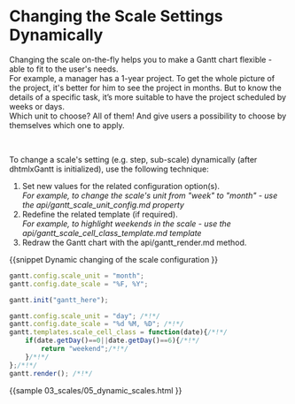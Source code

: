 Changing the Scale Settings Dynamically
===============================================
Changing the scale on-the-fly helps you to make a Gantt chart flexible - able to fit to the user's needs. <br> For example, 
a manager has a 1-year project. To get the whole picture of the project, it's better for him to see the project in months. But to know the details of a specific task, it’s more suitable to have the project scheduled by weeks or days.  <br>
Which unit to choose? All of them! And give users a possibility to choose by themselves which one to apply.

<br>

To change a scale's setting (e.g. step, sub-scale) dynamically (after dhtmlxGantt is initialized), use the following technique:

1. Set new values for the related configuration option(s).<br> *For example, to change the scale's unit from "week" to "month" - use the api/gantt_scale_unit_config.md property*
2. Redefine the related template (if required). <br> *For example, to highlight weekends in the scale - use the api/gantt_scale_cell_class_template.md template*
2. Redraw the Gantt chart with the api/gantt_render.md method.

{{snippet
	Dynamic changing of the scale configuration
}}
~~~js
gantt.config.scale_unit = "month";
gantt.config.date_scale = "%F, %Y";

gantt.init("gantt_here");

gantt.config.scale_unit = "day"; /*!*/
gantt.config.date_scale = "%d %M, %D"; /*!*/
gantt.templates.scale_cell_class = function(date){/*!*/
	if(date.getDay()==0||date.getDay()==6){/*!*/
    	return "weekend";/*!*/
	}/*!*/
};/*!*/
gantt.render(); /*!*/
~~~
{{sample
	03_scales/05_dynamic_scales.html
}}


